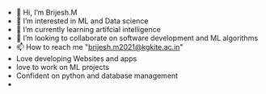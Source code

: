 - 👋 Hi, I’m Brijesh.M
- 👀 I’m interested in ML and Data science
- 🌱 I’m currently learning artifcial intelligence 
- 🤝 I’m looking to collaborate on software development and ML algorithms
- 📫 How to reach me "brijesh.m2021@kgkite.ac.in"
- Love developing Websites and apps
- love to work on ML projects
- Confident on python and database management
- 

<!---
Brijesh-M/Brijesh-M is a ✨ special ✨ repository because its `README.md` (this file) appears on your GitHub profile.
You can click the Preview link to take a look at your changes.
--->
